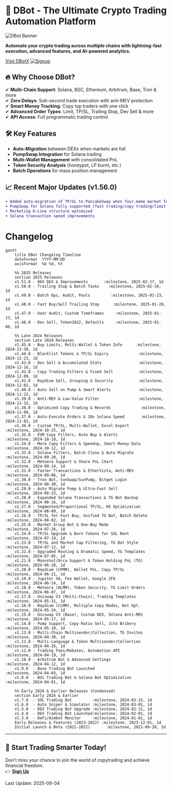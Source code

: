 # 🚀 DBot - The Ultimate Crypto Trading Automation Platform

![DBot Banner](https://cdn.dbotx.com/image/defi_page_index_img_1.webp)

**Automate your crypto trading across multiple chains with lightning-fast execution, advanced features, and AI-powered analytics.**

[Visit DBotX](https://dbotx.com/?ref=83357810)
[![Signup](https://img.shields.io/badge/Signup-orange)](https://dbotx.com/?ref=83357810)

## 🔥 Why Choose DBot?

✔ **Multi-Chain Support**: Solana, BSC, Ethereum, Arbitrum, Base, Tron & more  
✔ **Zero Delays**: Sub-second trade execution with anti-MEV protection  
✔ **Smart Money Tracking**: Copy top traders with one click  
✔ **Advanced Order Types**: Limit, TP/SL, Trailing Stop, Dev Sell & more  
✔ **API Access**: Full programmatic trading control  

## 🛠️ Key Features

- **Auto-Migration** between DEXs when markets are full
- **PumpSwap Integration** for Solana trading
- **Multi-Wallet Management** with consolidated PnL
- **Token Security Analysis** (honeypot, LP burnt, etc.)
- **Batch Operations** for mass position management

## 📈 Recent Major Updates (v1.56.0)

```diff
+ Added auto-migration of TP/SL to PancakeSwap when four.meme market full
+ PumpSwap for Solana fully supported (fast trading/copy trading/limit orders)
+ Marketing K-Line structure optimized
+ Solana transaction speed improvements
```


# Changelog

```mermaid
gantt
    title DBot Changelog Timeline
    dateFormat  YYYY-MM-DD
    axisFormat  %b %d, %Y

    %% 2025 Releases
    section 2025 Releases
    v1.51.0 - OKX DEX & Improvements       :milestone, 2025-02-17, 1d
    v1.50.0 - Trailing Stop & Batch Tasks    :milestone, 2025-02-10, 1d
    v1.49.0 - Batch Ops, Audit, Pools         :milestone, 2025-01-23, 1d
    v1.48.0 - Fast Buy/Sell Trailing Stop      :milestone, 2025-01-20, 1d
    v1.47.0 - User Audit, Custom Timeframes     :milestone, 2025-01-13, 1d
    v1.46.0 - Dev Sell, Token2022, Defaults     :milestone, 2025-01-06, 1d

    %% Late 2024 Releases
    section Late 2024 Releases
    v1.45.0 - Buy Limits, Multi-Wallet & Token Info      :milestone, 2024-12-30, 1d
    v1.44.0 - Blacklist Tokens & TP/SL Expiry             :milestone, 2024-12-23, 1d
    v1.43.0 - Dev Sell & Accumulated Stats                :milestone, 2024-12-16, 1d
    v1.42.0 - Copy Trading Filters & Fixed Sell           :milestone, 2024-12-09, 1d
    v1.41.0 - Raydium Sell, Grouping & Security           :milestone, 2024-12-02, 1d
    v1.40.0 - Auto Sell on Pump & Smart Alerts            :milestone, 2024-11-22, 1d
    v1.39.0 - Anti-MEV & Low-Value Filter                 :milestone, 2024-11-15, 1d
    v1.38.0 - Optimized Copy Trading & Records             :milestone, 2024-11-08, 1d
    v1.37.0 - Auto-Execute Orders & 20x Solana Speed       :milestone, 2024-11-01, 1d
    v1.36.0 - Custom TP/SL, Multi-Wallet, Excel Export      :milestone, 2024-10-25, 1d
    v1.35.0 - EVM Copy Filters, Auto Buy & Alerts           :milestone, 2024-10-18, 1d
    v1.34.0 - More Copy Filters & Speedup, Smart Money Data  :milestone, 2024-10-12, 1d
    v1.33.0 - Solana Filters, Batch Close & Auto Migrate     :milestone, 2024-09-20, 1d
    v1.32.0 - Meteora Support & Share PnL Chart              :milestone, 2024-09-14, 1d
    v1.31.0 - Faster Transactions & EtherVista, Anti-MEV     :milestone, 2024-09-06, 1d
    v1.30.0 - Tron Bot, SunSwap/SunPump, Bitget Login        :milestone, 2024-08-30, 1d
    v1.29.0 - Auto Migrate Pump & Ultra-Fast Sell            :milestone, 2024-08-23, 1d
    v1.28.0 - Expanded Solana Transactions & TG Bot Backup   :milestone, 2024-08-16, 1d
    v1.27.0 - Segmented/Proportional TP/SL, H5 Optimization    :milestone, 2024-08-09, 1d
    v1.26.0 - TP/SL for Fast Buy, Unified TG Bot, Batch Delete :milestone, 2024-08-02, 1d
    v1.25.0 - Market Group Bot & One-Buy Mode                :milestone, 2024-07-26, 1d
    v1.24.0 - TP/SL Upgrade & Burn Tokens for SOL Rent       :milestone, 2024-07-19, 1d
    v1.23.0 - TP/SL and Market Cap Filtering, TG Bot Style    :milestone, 2024-07-12, 1d
    v1.22.0 - Upgraded Routing & Dramatic Speed, TG Templates :milestone, 2024-07-05, 1d
    v1.21.0 - Moonshot/Orca Support & Token Holding PnL (TG)  :milestone, 2024-06-28, 1d
    v1.20.0 - Raydium (CPMM), Wallet PnL, Copy TP/SL          :milestone, 2024-06-21, 1d
    v1.19.0 - Jupiter V6, Fee Wallet, Google 2FA              :milestone, 2024-06-14, 1d
    v1.18.0 - Meteora (DLMM), Token Security, TG Limit Orders  :milestone, 2024-06-07, 1d
    v1.17.0 - Uniswap V3 (Multi-Chain), Trading Templates      :milestone, 2024-05-31, 1d
    v1.16.0 - Raydium (CLMM), Multiple Copy Modes, Bot Opt.    :milestone, 2024-05-24, 1d
    v1.15.0 - Uniswap V3 (Base), Custom DEX, Solana Anti-MEV    :milestone, 2024-05-17, 1d
    v1.14.0 - Pump Support, Copy Ratio Sell, Jito Bribery       :milestone, 2024-05-10, 1d
    v1.13.0 - Multi-Chain Multisender/Collection, TG Invites   :milestone, 2024-04-30, 1d
    v1.12.0 - Multi-Language & Token Multisender/Collection     :milestone, 2024-04-26, 1d
    v1.11.0 - Trading Fees/Rebates, Automation API             :milestone, 2024-04-19, 1d
    v1.10.0 - Arbitrum Bot & Advanced Settings                :milestone, 2024-04-12, 1d
    v1.9.0  - Base Trading Bot Launched                      :milestone, 2024-04-03, 1d
    v1.8.0  - BSC Trading Bot & Solana Bot Optimization       :milestone, 2024-04-01, 1d

    %% Early 2024 & Earlier Releases (Condensed)
    section Early 2024 & Earlier
    v1.7.0  - SOL Trading Bot         :milestone, 2024-03-15, 1d
    v1.6.0  - Auto Sniper & Simulator :milestone, 2024-03-01, 1d
    v1.5.0  - DEX Trading Bot Upgrade :milestone, 2024-02-15, 1d
    v1.4.0  - DEX Trading Bot Launched:milestone, 2024-02-01, 1d
    v1.3.0  - DeFi/Aimbot Monitor     :milestone, 2024-01-01, 1d
    Early Releases & Features (2023-2022) :milestone, 2023-12-01, 1d
    Initial Launch & Beta (2021-2022)       :milestone, 2021-09-28, 1d
```
---

## 🌟 Start Trading Smarter Today!

Don't miss your chance to join the world of copytrading and achieve financial freedom.  
👉 **[Sign Up](https://dbotx.com/?ref=83357810)**  

Last Update: 2025-06-04
